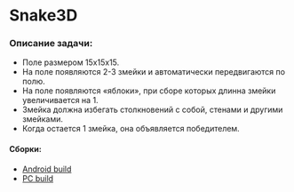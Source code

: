 # Snake3D
### Описание задачи:
- Поле размером 15х15х15.
- На поле появляются 2-3 змейки и автоматически передвигаются по полю.
- На поле появляются «яблоки», при сборе которых длинна змейки увеличивается на 1.
- Змейка должна избегать столкновений с собой, стенами и другими змейками.
- Когда остается 1 змейка, она объявляется победителем.

#### Сборки:
- [Android build](https://drive.google.com/open?id=194-LWVqdXFMAMWOMauHGwifYtBLhB2pY)
- [PC build](https://drive.google.com/open?id=1izUM4zrMedswT81m5A5cZJ9aG9aMWBF-)
